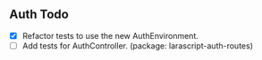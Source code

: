 ## Auth Todo

- [x] Refactor tests to use the new AuthEnvironment.
- [ ] Add tests for AuthController. (package: larascript-auth-routes)